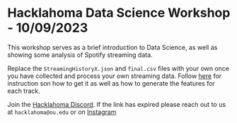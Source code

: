 # Hacklahoma Data Science Workshop - 10/09/2023

This workshop serves as a brief introduction to Data Science, as well as showing some analysis of Spotify streaming data.

Replace the `StreamingHistoryX.json` and `final.csv` files with your own once you have collected and process your own streaming data. Follow [here](https://towardsdatascience.com/get-your-spotify-streaming-history-with-python-d5a208bbcbd3) for instruction son how to get it as well as how to generate the features for each track.

Join the [Hacklahoma Discord](https://discord.gg/chMWGRHp). If the link has expired please reach out to us at `hacklahoma@ou.edu` or on [Instagram](https://www.instagram.com/hacklahoma/)

